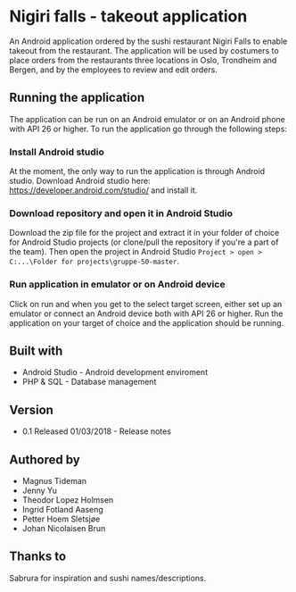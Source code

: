 # Nigiri falls - takeout application

An Android application ordered by the sushi restaurant Nigiri Falls to enable takeout from the restaurant. The application will be used by costumers to place orders from the restaurants three locations in Oslo, Trondheim and Bergen, and by the employees to review and edit orders.

## Running the application

The application can be run on an Android emulator or on an Android phone with API 26 or higher. To run the application go through the following steps:

### Install Android studio

At the moment, the only way to run the application is through Android studio. Download Android studio here: https://developer.android.com/studio/ and install it.

### Download repository and open it in Android Studio

Download the zip file for the project and extract it in your folder of choice for Android Studio projects (or clone/pull the repository if you're a part of the team). Then open the project in Android Studio `Project > open > C:...\Folder for projects\gruppe-50-master`.

### Run application in emulator or on Android device

Click on run and when you get to the select target screen, either set up an emulator or connect an Android device both with API 26 or higher. Run the application on your target of choice and the application should be running.

## Built with

* Android Studio - Android development enviroment
* PHP & SQL - Database management

## Version

* 0.1 Released 01/03/2018 - Release notes

## Authored by

* Magnus Tideman
* Jenny Yu
* Theodor Lopez Holmsen
* Ingrid Fotland Aaseng
* Petter Hoem Sletsjøe
* Johan Nicolaisen Brun

## Thanks to

Sabrura for inspiration and sushi names/descriptions.










